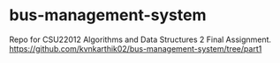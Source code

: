 # bus-management-system
Repo for CSU22012 Algorithms and Data Structures 2 Final Assignment.
https://github.com/kvnkarthik02/bus-management-system/tree/part1